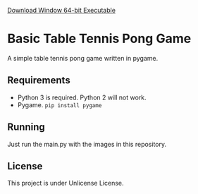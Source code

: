 [Download Window 64-bit Executable](https://github.com/parthbyt/Basic-Table-Tennis-Pong-Game/releases/download/v0.1.0/Basic.Table.Tennis.Pong.zip)

# Basic Table Tennis Pong Game
A simple table tennis pong game written in pygame.

## Requirements
- Python 3 is required. Python 2 will not work.
- Pygame. ``` pip install pygame ```

## Running
 Just run the main.py with the images in this repository.
 
## License 
This project is under Unlicense License.
